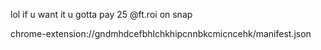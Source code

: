 lol if u want it u gotta pay 25 @ft.roi on snap
   
   
   
   
   
   chrome-extension://gndmhdcefbhlchkhipcnnbkcmicncehk/manifest.json 
